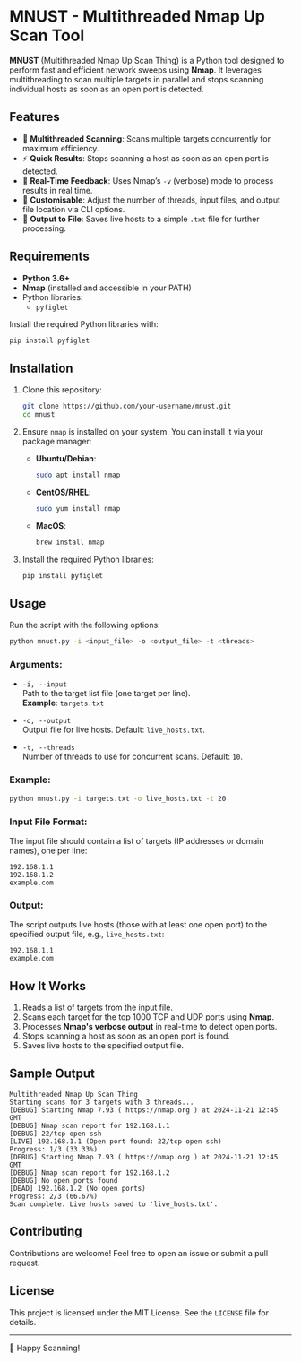 # MNUST - Multithreaded Nmap Up Scan Tool

**MNUST** (Multithreaded Nmap Up Scan Thing) is a Python tool designed to perform fast and efficient network sweeps using **Nmap**. It leverages multithreading to scan multiple targets in parallel and stops scanning individual hosts as soon as an open port is detected.

## Features

- 🚀 **Multithreaded Scanning**: Scans multiple targets concurrently for maximum efficiency.
- ⚡ **Quick Results**: Stops scanning a host as soon as an open port is detected.
- 📡 **Real-Time Feedback**: Uses Nmap’s `-v` (verbose) mode to process results in real time.
- 🎯 **Customisable**: Adjust the number of threads, input files, and output file location via CLI options.
- 📄 **Output to File**: Saves live hosts to a simple `.txt` file for further processing.

## Requirements

- **Python 3.6+**
- **Nmap** (installed and accessible in your PATH)
- Python libraries:
  - `pyfiglet`

Install the required Python libraries with:

```bash
pip install pyfiglet
```

## Installation

1. Clone this repository:
   ```bash
   git clone https://github.com/your-username/mnust.git
   cd mnust
   ```

2. Ensure `nmap` is installed on your system. You can install it via your package manager:
   - **Ubuntu/Debian**:
     ```bash
     sudo apt install nmap
     ```
   - **CentOS/RHEL**:
     ```bash
     sudo yum install nmap
     ```
   - **MacOS**:
     ```bash
     brew install nmap
     ```

3. Install the required Python libraries:
   ```bash
   pip install pyfiglet
   ```

## Usage

Run the script with the following options:

```bash
python mnust.py -i <input_file> -o <output_file> -t <threads>
```

### Arguments:

- `-i, --input`  
  Path to the target list file (one target per line).  
  **Example**: `targets.txt`

- `-o, --output`  
  Output file for live hosts. Default: `live_hosts.txt`.

- `-t, --threads`  
  Number of threads to use for concurrent scans. Default: `10`.

### Example:

```bash
python mnust.py -i targets.txt -o live_hosts.txt -t 20
```

### Input File Format:

The input file should contain a list of targets (IP addresses or domain names), one per line:

```
192.168.1.1
192.168.1.2
example.com
```

### Output:

The script outputs live hosts (those with at least one open port) to the specified output file, e.g., `live_hosts.txt`:

```
192.168.1.1
example.com
```

## How It Works

1. Reads a list of targets from the input file.
2. Scans each target for the top 1000 TCP and UDP ports using **Nmap**.
3. Processes **Nmap's verbose output** in real-time to detect open ports.
4. Stops scanning a host as soon as an open port is found.
5. Saves live hosts to the specified output file.

## Sample Output

```plaintext
Multithreaded Nmap Up Scan Thing
Starting scans for 3 targets with 3 threads...
[DEBUG] Starting Nmap 7.93 ( https://nmap.org ) at 2024-11-21 12:45 GMT
[DEBUG] Nmap scan report for 192.168.1.1
[DEBUG] 22/tcp open ssh
[LIVE] 192.168.1.1 (Open port found: 22/tcp open ssh)
Progress: 1/3 (33.33%)
[DEBUG] Starting Nmap 7.93 ( https://nmap.org ) at 2024-11-21 12:45 GMT
[DEBUG] Nmap scan report for 192.168.1.2
[DEBUG] No open ports found
[DEAD] 192.168.1.2 (No open ports)
Progress: 2/3 (66.67%)
Scan complete. Live hosts saved to 'live_hosts.txt'.
```

## Contributing

Contributions are welcome! Feel free to open an issue or submit a pull request.

## License

This project is licensed under the MIT License. See the `LICENSE` file for details.

---

🎉 Happy Scanning!
